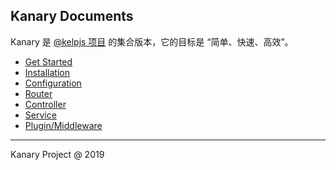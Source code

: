 ## Kanary Documents

Kanary 是 [@kelpjs 项目](https://github.com/kelpjs) 的集合版本，它的目标是 “简单、快速、高效”。

+ [Get Started](./guide.md)
+ [Installation](./installation.md)
+ [Configuration](./configuration.md)
+ [Router](./router.md)
+ [Controller](./controller.md)
+ [Service](./service.md)
+ [Plugin/Middleware](./plugin.md)

---
Kanary Project @ 2019